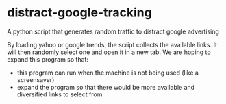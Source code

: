 # distract-google-tracking
A python script that generates random traffic to distract google advertising

By loading yahoo or google trends, the script collects the available links. It will then randomly select one and open it in a new tab. We are hoping to expand this program so that:
- this program can run when the machine is not being used (like a screensaver)
- expand the program so that there would be more available and diversified links to select from
